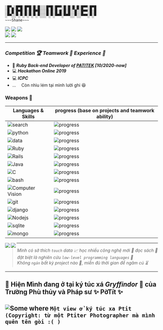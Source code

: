 




```
░█▀▄░█▀█░█▀█░█░█░░░█▀█░█▀▀░█░█░█░█░█▀▀░█▀█
░█░█░█▀█░█░█░█▀█░░░█░█░█░█░█░█░░█░░█▀▀░█░█
░▀▀░░▀░▀░▀░▀░▀░▀░░░▀░▀░▀▀▀░▀▀▀░░▀░░▀▀▀░▀░▀
~~~Shane~~~
```

<a href="mailto:shanenoi@gmail.com"><img src="https://img.shields.io/badge/-shanenoi.org%40gmail.com-informational?style=social&logo=gmail"></a>
<a href="https://www.messenger.com/t/shanenoi.nguyen"><img src="https://img.shields.io/badge/-shanenoi.nguyen-informational?style=social&logo=messenger"></a>
<a href="https://join.skype.com/invite/WoxDPsaFHFSW"><img src="https://img.shields.io/badge/-Danh Nguyễn-informational?style=social&logo=skype"></a><br>
<img src="https://img.shields.io/badge/Phone-0846425782-informational?style=social">
<a href="https://linkedin.com/in/danh-nguy%E1%BB%85n-shanenoi3264/"><img src="https://img.shields.io/badge/-Danh Nguyễn-informational?style=social&logo=linkedin"></a><br>


___
### _**Competition 🏆 Teamwork 🤝 Experience 🧠**_
+ 💼 _**Ruby Back-end Developer of [PATITEK](http://www.patitek.com/) [10/2020-now]**_
+ 💻 _**Hackathon Online 2019**_
+ 💻 _**ICPC**_
+ ...
&emsp;Còn nhìu lém tại mình lười ghi 😆



### Weapons 🏹
| Languages & Skills | progress (base on projects and teamwork ability)  |
|--|--|
![search](https://img.shields.io/badge/-Google&#160;Search-9cf?&logo=google)| ![progress](https://progress-bar.dev/95/?scale=100&width=300&suffix=%) 
![python](https://img.shields.io/badge/-Python-yellow?&logo=python)|![progress](https://progress-bar.dev/90/?scale=100&width=300&suffix=%)
![data](https://img.shields.io/badge/-Crawling&#160;&&#160;Mining&#160;Data-critical?&logo=pandas)|![progress](https://progress-bar.dev/80/?scale=100&width=300&suffix=%)
![Ruby](https://img.shields.io/badge/-Ruby-inactive?&logo=ruby)|![progress](https://progress-bar.dev/75/?scale=100&width=300&suffix=%)
![Rails](https://img.shields.io/badge/-Rails-inactive?&logo=ruby-on-rails)|![progress](https://progress-bar.dev/75/?scale=100&width=300&suffix=%)
![Java](https://img.shields.io/badge/-Java&#160;Core-blueviolet?&logo=java)| ![progress](https://progress-bar.dev/70/?scale=100&width=300&suffix=%)
![C](https://img.shields.io/badge/-C+Assembly-ff69b4?&logo=c)| ![progress](https://progress-bar.dev/70/?scale=100&width=300&suffix=%)
![bash](https://img.shields.io/badge/-Bash&#160;Script&#160;%7C&#160;Linux-yellow?&logo=linux)|![progress](https://progress-bar.dev/70/?scale=100&width=300&suffix=%)
![Computer Vision](https://img.shields.io/badge/-Computer&#160;Vision-blue?&logo=tensorflow)|![progress](https://progress-bar.dev/70/?scale=100&width=300&suffix=%)
![git](https://img.shields.io/badge/-Git-9cf?&logo=git)|![progress](https://progress-bar.dev/65/?scale=100&width=300&suffix=%)
![django](https://img.shields.io/badge/-Django-inactive?&logo=django)|![progress](https://progress-bar.dev/60/?scale=100&width=300&suffix=%)
![Nodejs](https://img.shields.io/badge/-NodeJs-9cf?&logo=node.js)|![progress](https://progress-bar.dev/55/?scale=100&width=300&suffix=%)
![sqlite](https://img.shields.io/badge/-Sqlite-red?&logo=sqlite)|![progress](https://progress-bar.dev/55/?scale=100&width=300&suffix=%)
![mongo](https://img.shields.io/badge/-MongoDB-informational?&logo=mongodb)|![progress](https://progress-bar.dev/55/?scale=100&width=300&suffix=%)


<a href="https://github.com/anuraghazra/github-readme-stats">
  <img align="left" src="https://github-readme-stats.vercel.app/api?username=Madogiwa0124&count_private=true&show_icons=true" />
</a>
<a href="https://github.com/anuraghazra/github-readme-stats">
  <img align="left" src="https://github-readme-stats.vercel.app/api/top-langs/?username=Madogiwa0124&hide=html,swift" />
</a>


___
> _Mình có sở thích `touch` data 📈 học nhiều công nghệ mới 🔬 đọc sách 📔<br>
> đặt biệt là nghiên cứu `low-level programming languages` 🧾<br>
> Không `ngán` bất kỳ project nào 🙊, miễn đủ thời gian để ngâm cú ⏳_

___

## 🦛 Hiện Mình đang ở tại ký túc xá _Gryffindor_ 🏰 của Trường Phù thủy và Pháp sư ✨ PờTít ✨
![Some where](https://cdn.glitch.com/c16f71ef-e58b-4291-89f3-62975c2ebc7f/B%E1%BA%A3n%20sao%20c%E1%BB%A7a%20PANO_20200529_074812_1_ok-02.jpeg?v=1604736405441)
```Một view ở ký túc xa Ptit (Copyright: từ một Ptiter Photographer mà mình quên tên gòi :( )```
---
